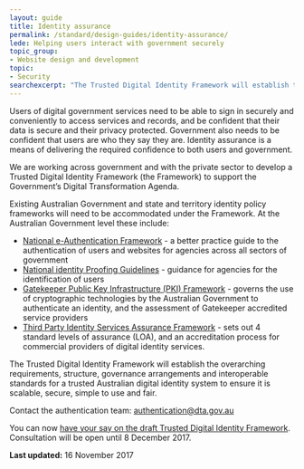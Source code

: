 ```yaml
---
layout: guide
title: Identity assurance
permalink: /standard/design-guides/identity-assurance/
lede: Helping users interact with government securely
topic_group:
- Website design and development
topic:
- Security
searchexcerpt: "The Trusted Digital Identity Framework will establish the overarching requirements, structure, governance arrangements and interoperable standards for a trusted Australian digital identity system to ensure it is scalable, secure, simple to use and fair."
---
```

Users of digital government services need to be able to sign in securely and conveniently to access services and records, and be confident that their data is secure and their privacy protected. Government also needs to be confident that users are who they say they are. Identity assurance is a means of delivering the required confidence to both users and government.

We are working across government and with the private sector to develop a Trusted Digital Identity Framework (the Framework) to support the Government’s Digital Transformation Agenda.

Existing Australian Government and state and territory identity policy frameworks will need to be accommodated under the Framework. At the Australian Government level these include:

- [National e-Authentication Framework](/standard/design-guides/authentication-frameworks/national-e-authentication-framework/) - a better practice guide to the authentication of users and websites for agencies across all sectors of government
- [National identity Proofing Guidelines](https://www.ag.gov.au/RightsAndProtections/IdentitySecurity/Pages/Identity-security-guidelines-and-standards.aspx) - guidance for agencies for the identification of users
- [Gatekeeper Public Key Infrastructure (PKI) Framework](/standard/design-guides/authentication-frameworks/gatekeeper-public-key-infrastructure-framework/) - governs the use of cryptographic technologies by the Australian Government to authenticate an identity, and the assessment of Gatekeeper accredited service providers
- [Third Party Identity Services Assurance Framework](/standard/design-guides/authentication-frameworks/third-party-identity-services-assurance-framework/) - sets out 4 standard levels of assurance (LOA), and an accreditation process for commercial providers of digital identity services.

The Trusted Digital Identity Framework will establish the overarching requirements, structure, governance arrangements and interoperable standards for a trusted Australian digital identity system to ensure it is scalable, secure, simple to use and fair.

Contact the authentication team: [authentication@dta.gov.au](mailto:authentication@dta.gov.au)

You can now [have your say on the draft Trusted Digital Identity Framework](https://engage.digital.gov.au/). Consultation will be open until 8 December 2017.

**Last updated:** 16 November 2017
